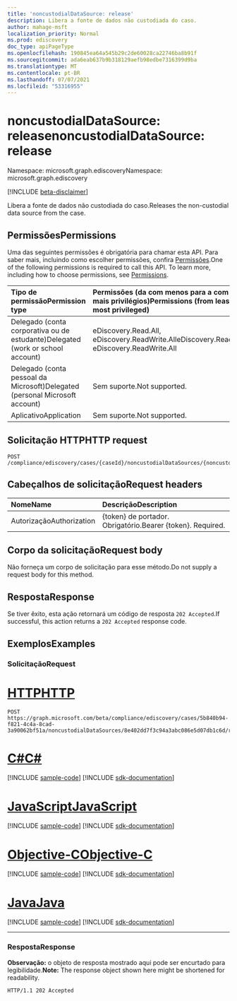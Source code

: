 ```yaml
---
title: 'noncustodialDataSource: release'
description: Libera a fonte de dados não custodiada do caso.
author: mahage-msft
localization_priority: Normal
ms.prod: ediscovery
doc_type: apiPageType
ms.openlocfilehash: 190845ea64a545b29c2de60028ca22746ba8b91f
ms.sourcegitcommit: ada6eab637b9b318129aefb98edbe7316399d9ba
ms.translationtype: MT
ms.contentlocale: pt-BR
ms.lasthandoff: 07/07/2021
ms.locfileid: "53316955"
---
```

# <a name="noncustodialdatasource-release"></a><span data-ttu-id="30636-103">noncustodialDataSource: release</span><span class="sxs-lookup"><span data-stu-id="30636-103">noncustodialDataSource: release</span></span>

<span data-ttu-id="30636-104">Namespace: microsoft.graph.ediscovery</span><span class="sxs-lookup"><span data-stu-id="30636-104">Namespace: microsoft.graph.ediscovery</span></span>

[!INCLUDE [beta-disclaimer](../../includes/beta-disclaimer.md)]

<span data-ttu-id="30636-105">Libera a fonte de dados não custodiada do caso.</span><span class="sxs-lookup"><span data-stu-id="30636-105">Releases the non-custodial data source from the case.</span></span>

## <a name="permissions"></a><span data-ttu-id="30636-106">Permissões</span><span class="sxs-lookup"><span data-stu-id="30636-106">Permissions</span></span>

<span data-ttu-id="30636-p101">Uma das seguintes permissões é obrigatória para chamar esta API. Para saber mais, incluindo como escolher permissões, confira [Permissões](/graph/permissions-reference).</span><span class="sxs-lookup"><span data-stu-id="30636-p101">One of the following permissions is required to call this API. To learn more, including how to choose permissions, see [Permissions](/graph/permissions-reference).</span></span>

|<span data-ttu-id="30636-109">Tipo de permissão</span><span class="sxs-lookup"><span data-stu-id="30636-109">Permission type</span></span>|<span data-ttu-id="30636-110">Permissões (da com menos para a com mais privilégios)</span><span class="sxs-lookup"><span data-stu-id="30636-110">Permissions (from least to most privileged)</span></span>|
|:---|:---|
|<span data-ttu-id="30636-111">Delegado (conta corporativa ou de estudante)</span><span class="sxs-lookup"><span data-stu-id="30636-111">Delegated (work or school account)</span></span>|<span data-ttu-id="30636-112">eDiscovery.Read.All, eDiscovery.ReadWrite.All</span><span class="sxs-lookup"><span data-stu-id="30636-112">eDiscovery.Read.All, eDiscovery.ReadWrite.All</span></span>|
|<span data-ttu-id="30636-113">Delegado (conta pessoal da Microsoft)</span><span class="sxs-lookup"><span data-stu-id="30636-113">Delegated (personal Microsoft account)</span></span>|<span data-ttu-id="30636-114">Sem suporte.</span><span class="sxs-lookup"><span data-stu-id="30636-114">Not supported.</span></span>|
|<span data-ttu-id="30636-115">Aplicativo</span><span class="sxs-lookup"><span data-stu-id="30636-115">Application</span></span>|<span data-ttu-id="30636-116">Sem suporte.</span><span class="sxs-lookup"><span data-stu-id="30636-116">Not supported.</span></span>|

## <a name="http-request"></a><span data-ttu-id="30636-117">Solicitação HTTP</span><span class="sxs-lookup"><span data-stu-id="30636-117">HTTP request</span></span>

<!-- {
  "blockType": "ignored"
}
-->

``` http
POST /compliance/ediscovery/cases/{caseId}/noncustodialDataSources/{noncustodialDataSourceId}/release
```

## <a name="request-headers"></a><span data-ttu-id="30636-118">Cabeçalhos de solicitação</span><span class="sxs-lookup"><span data-stu-id="30636-118">Request headers</span></span>

|<span data-ttu-id="30636-119">Nome</span><span class="sxs-lookup"><span data-stu-id="30636-119">Name</span></span>|<span data-ttu-id="30636-120">Descrição</span><span class="sxs-lookup"><span data-stu-id="30636-120">Description</span></span>|
|:---|:---|
|<span data-ttu-id="30636-121">Autorização</span><span class="sxs-lookup"><span data-stu-id="30636-121">Authorization</span></span>|<span data-ttu-id="30636-p102">{token} de portador. Obrigatório.</span><span class="sxs-lookup"><span data-stu-id="30636-p102">Bearer {token}. Required.</span></span>|

## <a name="request-body"></a><span data-ttu-id="30636-124">Corpo da solicitação</span><span class="sxs-lookup"><span data-stu-id="30636-124">Request body</span></span>

<span data-ttu-id="30636-125">Não forneça um corpo de solicitação para esse método.</span><span class="sxs-lookup"><span data-stu-id="30636-125">Do not supply a request body for this method.</span></span>

## <a name="response"></a><span data-ttu-id="30636-126">Resposta</span><span class="sxs-lookup"><span data-stu-id="30636-126">Response</span></span>

<span data-ttu-id="30636-127">Se tiver êxito, esta ação retornará um código de resposta `202 Accepted`.</span><span class="sxs-lookup"><span data-stu-id="30636-127">If successful, this action returns a `202 Accepted` response code.</span></span>

## <a name="examples"></a><span data-ttu-id="30636-128">Exemplos</span><span class="sxs-lookup"><span data-stu-id="30636-128">Examples</span></span>

### <a name="request"></a><span data-ttu-id="30636-129">Solicitação</span><span class="sxs-lookup"><span data-stu-id="30636-129">Request</span></span>


# <a name="http"></a>[<span data-ttu-id="30636-130">HTTP</span><span class="sxs-lookup"><span data-stu-id="30636-130">HTTP</span></span>](#tab/http)
<!-- {
  "blockType": "request",
  "name": "noncustodialdatasource_release"
}
-->

``` http
POST https://graph.microsoft.com/beta/compliance/ediscovery/cases/5b840b94-f821-4c4a-8cad-3a90062bf51a/noncustodialDataSources/8e402dd7f3c94a3abc086e5d07db1c6d/release
```
# <a name="c"></a>[<span data-ttu-id="30636-131">C#</span><span class="sxs-lookup"><span data-stu-id="30636-131">C#</span></span>](#tab/csharp)
[!INCLUDE [sample-code](../includes/snippets/csharp/noncustodialdatasource-release-csharp-snippets.md)]
[!INCLUDE [sdk-documentation](../includes/snippets/snippets-sdk-documentation-link.md)]

# <a name="javascript"></a>[<span data-ttu-id="30636-132">JavaScript</span><span class="sxs-lookup"><span data-stu-id="30636-132">JavaScript</span></span>](#tab/javascript)
[!INCLUDE [sample-code](../includes/snippets/javascript/noncustodialdatasource-release-javascript-snippets.md)]
[!INCLUDE [sdk-documentation](../includes/snippets/snippets-sdk-documentation-link.md)]

# <a name="objective-c"></a>[<span data-ttu-id="30636-133">Objective-C</span><span class="sxs-lookup"><span data-stu-id="30636-133">Objective-C</span></span>](#tab/objc)
[!INCLUDE [sample-code](../includes/snippets/objc/noncustodialdatasource-release-objc-snippets.md)]
[!INCLUDE [sdk-documentation](../includes/snippets/snippets-sdk-documentation-link.md)]

# <a name="java"></a>[<span data-ttu-id="30636-134">Java</span><span class="sxs-lookup"><span data-stu-id="30636-134">Java</span></span>](#tab/java)
[!INCLUDE [sample-code](../includes/snippets/java/noncustodialdatasource-release-java-snippets.md)]
[!INCLUDE [sdk-documentation](../includes/snippets/snippets-sdk-documentation-link.md)]

---


### <a name="response"></a><span data-ttu-id="30636-135">Resposta</span><span class="sxs-lookup"><span data-stu-id="30636-135">Response</span></span>

<span data-ttu-id="30636-136">**Observação:** o objeto de resposta mostrado aqui pode ser encurtado para legibilidade.</span><span class="sxs-lookup"><span data-stu-id="30636-136">**Note:** The response object shown here might be shortened for readability.</span></span>
<!-- {
  "blockType": "response",
  "truncated": true
}
-->

``` http
HTTP/1.1 202 Accepted
```
